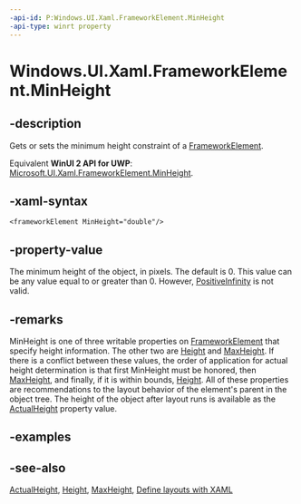 ```yaml
---
-api-id: P:Windows.UI.Xaml.FrameworkElement.MinHeight
-api-type: winrt property
---
```


<!-- Property syntax
public double MinHeight { get;  set; }
-->

# Windows.UI.Xaml.FrameworkElement.MinHeight

## -description
Gets or sets the minimum height constraint of a [FrameworkElement](frameworkelement.md).

Equivalent **WinUI 2 API for UWP**: [Microsoft.UI.Xaml.FrameworkElement.MinHeight](/windows/winui/api/microsoft.ui.xaml.frameworkelement.minheight).

## -xaml-syntax
```xaml
<frameworkElement MinHeight="double"/>
```


## -property-value
The minimum height of the object, in pixels. The default is 0. This value can be any value equal to or greater than 0. However, [PositiveInfinity](/dotnet/api/system.double.positiveinfinity?view=dotnet-uwp-10.0&preserve-view=true) is not valid.

## -remarks
MinHeight is one of three writable properties on [FrameworkElement](frameworkelement.md) that specify height information. The other two are [Height](frameworkelement_height.md) and [MaxHeight](frameworkelement_maxheight.md). If there is a conflict between these values, the order of application for actual height determination is that first MinHeight must be honored, then [MaxHeight](frameworkelement_maxheight.md), and finally, if it is within bounds, [Height](frameworkelement_height.md). All of these properties are recommendations to the layout behavior of the element's parent in the object tree. The height of the object after layout runs is available as the [ActualHeight](frameworkelement_actualheight.md) property value.



## -examples

## -see-also
[ActualHeight](frameworkelement_actualheight.md), [Height](frameworkelement_height.md), [MaxHeight](frameworkelement_maxheight.md), [Define layouts with XAML](/windows/uwp/layout/layouts-with-xaml)
